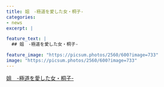 ```yaml
---
title: 姐　-極道を愛した女・桐子-
categories:
- news
excerpt: |

feature_text: |
  ## 姐　-極道を愛した女・桐子-

feature_image: "https://picsum.photos/2560/600?image=733"
image: "https://picsum.photos/2560/600?image=733"
---
```


[姐　-極道を愛した女・桐子-](https://www.necoweb.com/neco/program/detail.php?id=5325&)
